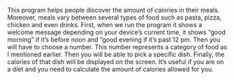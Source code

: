This program helps people discover the amount of calories in their meals. Moreover, meals vary between several types of food such as pasta, pizza, chicken and even drinks. First, when we run the program it shows a welcome message depending on your device’s current time, it shows “good morning” if it’s before noon and “good evening if it’s past 12 pm. Then you will have to choose a number. This number represents a category of food as I mentioned earlier. Then you will be able to pick a specific dish. Finally, the calories of that dish will be displayed on the screen. It’s useful if you are on a diet and you need to calculate the amount of calories allowed for you.
